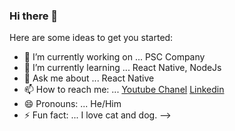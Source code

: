 ### Hi there 👋

Here are some ideas to get you started:

- 🔭 I’m currently working on ... PSC Company
- 🌱 I’m currently learning ... React Native, NodeJs
- 💬 Ask me about ... React Native
- 📫 How to reach me: ... [Youtube Chanel](https://www.youtube.com/channel/UCIimMLF-d_UgJ1td42oPjqQ?view_as=subscriber) [Linkedin](https://www.linkedin.com/in/nam-nguyen-1222561aa/)
- 😄 Pronouns: ... He/Him
- ⚡ Fun fact: ... I love cat and dog.
-->
